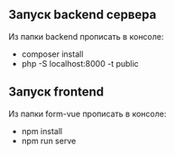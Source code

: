 ## Запуск backend сервера

Из папки backend прописать в консоле:  
+ composer install  
+ php -S localhost:8000 -t public

## Запуск frontend

Из папки form-vue прописать в консоле:  
+ npm install  
+ npm run serve